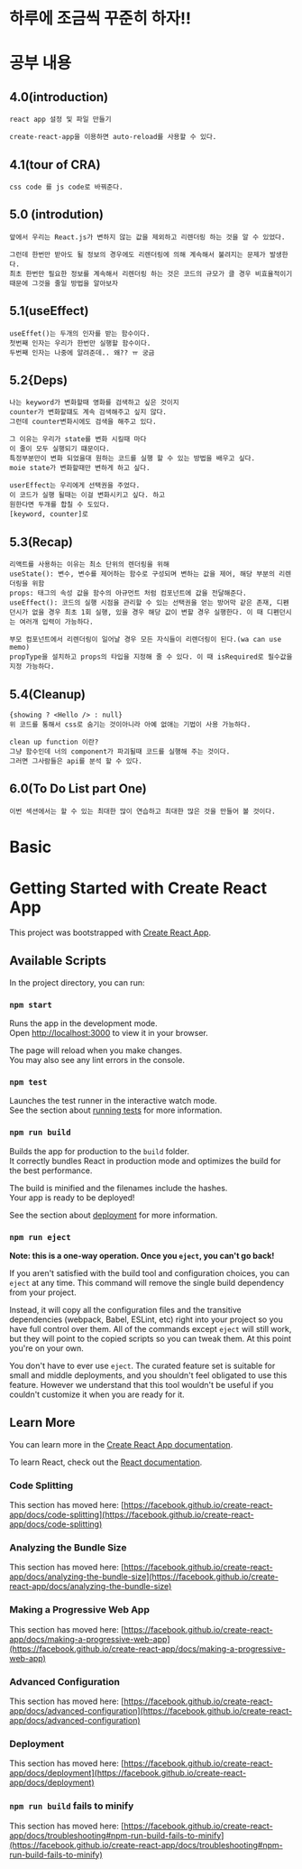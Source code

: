 # 하루에 조금씩 꾸준히 하자!!

# 공부 내용

## 4.0(introduction)

    react app 설정 및 파일 만들기

    create-react-app을 이용하면 auto-reload를 사용할 수 있다.

## 4.1(tour of CRA)

    css code 를 js code로 바꿔준다.

## 5.0 (introdution)

    앞에서 우리는 React.js가 변하지 않는 값을 제외하고 리렌더링 하는 것을 알 수 있었다.

    그런데 한번만 받아도 될 정보의 경우에도 리렌더링에 의해 계속해서 불려지는 문제가 발생한다.
    최초 한번만 필요한 정보를 계속해서 리렌더링 하는 것은 코드의 규모가 클 경우 비효율적이기 때문에 그것을 줄일 방법을 알아보자

## 5.1(useEffect)

    useEffet()는 두개의 인자를 받는 함수이다.
    첫번째 인자는 우리가 한번만 실행할 함수이다.
    두번째 인자는 나중에 알려준데.. 왜?? ㅠ 궁금

## 5.2{Deps)

    나는 keyword가 변화할때 영화를 검색하고 싶은 것이지
    counter가 변화할떄도 계속 검색해주고 싶지 않다.
    그런데 counter변화시에도 검색을 해주고 있다.

    그 이유는 우리가 state를 변화 시킬때 마다
    이 줄이 모두 실행되기 떄문이다.
    특정부분만이 변화 되었을대 원하는 코드를 실행 할 수 있는 방법을 배우고 싶다.
    moie state가 변화할때만 변하게 하고 싶다.

    userEffect는 우리에게 선택권을 주었다.
    이 코드가 실행 될때는 이걸 변화시키고 싶다. 하고
    원한다면 두개를 합칠 수 도있다.
    [keyword, counter]로

## 5.3(Recap)

    리액트를 사용하는 이유는 최소 단위의 렌더링을 위해
    useState(): 변수, 변수를 제어하는 함수로 구성되며 변하는 값을 제어, 해당 부분의 리렌더링을 위함
    props: 태그의 속성 값을 함수의 아규먼트 처럼 컴포넌트에 값을 전달해준다.
    useEffect(): 코드의 실행 시점을 관리할 수 있는 선택권을 얻는 방어막 같은 존재, 디펜던시가 없을 경우 최초 1회 실행, 있을 경우 해당 값이 변할 경우 실행한다. 이 때 디펜던시는 여러개 입력이 가능하다.

    부모 컴포넌트에서 리렌더링이 일어날 경우 모든 자식들이 리렌더링이 된다.(wa can use memo)
    propType을 설치하고 props의 타입을 지정해 줄 수 있다. 이 때 isRequired로 필수값을 지정 가능하다.

## 5.4(Cleanup)

    {showing ? <Hello /> : null}
    위 코드를 통해서 css로 숨기는 것이아니라 아예 없애는 기법이 사용 가능하다.

    clean up function 이란?
    그냥 함수인데 너의 component가 파괴될때 코드를 실행해 주는 것이다.
    그러면 그사람들은 api를 분석 할 수 있다.

## 6.0(To Do List part One)

    이번 섹션에서는 할 수 있는 최대한 많이 연습하고 최대한 많은 것을 만들어 볼 것이다.

# Basic

# Getting Started with Create React App

This project was bootstrapped with [Create React App](https://github.com/facebook/create-react-app).

## Available Scripts

In the project directory, you can run:

### `npm start`

Runs the app in the development mode.\
Open [http://localhost:3000](http://localhost:3000) to view it in your browser.

The page will reload when you make changes.\
You may also see any lint errors in the console.

### `npm test`

Launches the test runner in the interactive watch mode.\
See the section about [running tests](https://facebook.github.io/create-react-app/docs/running-tests) for more information.

### `npm run build`

Builds the app for production to the `build` folder.\
It correctly bundles React in production mode and optimizes the build for the best performance.

The build is minified and the filenames include the hashes.\
Your app is ready to be deployed!

See the section about [deployment](https://facebook.github.io/create-react-app/docs/deployment) for more information.

### `npm run eject`

**Note: this is a one-way operation. Once you `eject`, you can't go back!**

If you aren't satisfied with the build tool and configuration choices, you can `eject` at any time. This command will remove the single build dependency from your project.

Instead, it will copy all the configuration files and the transitive dependencies (webpack, Babel, ESLint, etc) right into your project so you have full control over them. All of the commands except `eject` will still work, but they will point to the copied scripts so you can tweak them. At this point you're on your own.

You don't have to ever use `eject`. The curated feature set is suitable for small and middle deployments, and you shouldn't feel obligated to use this feature. However we understand that this tool wouldn't be useful if you couldn't customize it when you are ready for it.

## Learn More

You can learn more in the [Create React App documentation](https://facebook.github.io/create-react-app/docs/getting-started).

To learn React, check out the [React documentation](https://reactjs.org/).

### Code Splitting

This section has moved here: [https://facebook.github.io/create-react-app/docs/code-splitting](https://facebook.github.io/create-react-app/docs/code-splitting)

### Analyzing the Bundle Size

This section has moved here: [https://facebook.github.io/create-react-app/docs/analyzing-the-bundle-size](https://facebook.github.io/create-react-app/docs/analyzing-the-bundle-size)

### Making a Progressive Web App

This section has moved here: [https://facebook.github.io/create-react-app/docs/making-a-progressive-web-app](https://facebook.github.io/create-react-app/docs/making-a-progressive-web-app)

### Advanced Configuration

This section has moved here: [https://facebook.github.io/create-react-app/docs/advanced-configuration](https://facebook.github.io/create-react-app/docs/advanced-configuration)

### Deployment

This section has moved here: [https://facebook.github.io/create-react-app/docs/deployment](https://facebook.github.io/create-react-app/docs/deployment)

### `npm run build` fails to minify

This section has moved here: [https://facebook.github.io/create-react-app/docs/troubleshooting#npm-run-build-fails-to-minify](https://facebook.github.io/create-react-app/docs/troubleshooting#npm-run-build-fails-to-minify)
